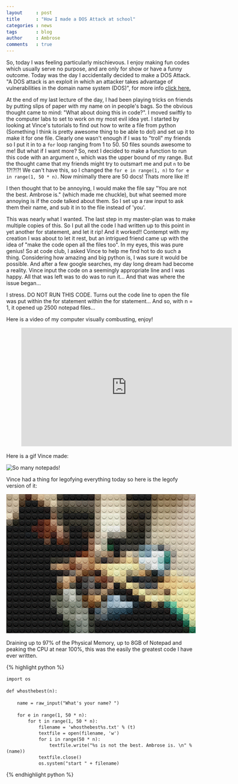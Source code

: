 ```yaml
---
layout     : post
title      : "How I made a DOS Attack at school"
categories : news
tags       : blog
author     : Ambrose
comments   : true
---
```


So, today I was feeling particularly mischievous. I enjoy making fun codes which usually serve no purpose,
and are only for show or have a funny outcome. Today was the day I accidentally decided to make a DOS Attack.
"A DOS attack is an exploit in which an attacker takes advantage of vulnerabilities in the domain name
system (DOS)", for more info [click here.][first]

At the end of my last lecture of the day, I had been playing tricks on friends by putting slips of paper
with my name on in people's bags. So the obvious thought came to mind: "What about doing this in code?".
I moved swiftly to the computer labs to set to work on my most evil idea yet. I started by looking at
Vince's tutorials to find out how to write a file from python (Something I think is pretty awesome thing to
be able to do!) and set up it to make it for one file. Clearly one wasn't enough if I was to "troll"
my friends so I put it in to a `for` loop ranging from 1 to 50. 50 files sounds awesome to me! But what
if I want more? So, next I decided to make a function to run this code with an argument `n`, which was
the upper bound of my range. But the thought came that my friends might try to outsmart me and put `n` to
be 1?!?!?! We can't have this, so I changed the `for e in range(1, n)` to `for e in range(1, 50 * n)`.
Now minimally there are 50 docs! Thats more like it!

I then thought that to be annoying, I would make the file say "You are not the best. Ambrose is." (which made me
chuckle), but what seemed more annoying is if the code talked about them. So I set up a raw input to ask them
their name, and sub it in to the file instead of 'you'.

This was nearly what I wanted. The last step in my master-plan was to make multiple copies of this. So I
put all the code I had written up to this point in yet another for statement, and let it rip! And it worked!!
Contempt with my creation I was about to let it rest, but an intrigued friend came up with the idea of "make
the code open all the files too". In my eyes, this was pure genius! So at code club, I asked Vince to
help me find hot to do such a thing. Considering how amazing and big python is, I was sure it would
be possible. And after a few google searches, my day long dream had become a reality. Vince input the code
on a seemingly appropriate line and I was happy. All that was left was to do was to run it... And that
was where the issue began...

I stress. DO NOT RUN THIS CODE. Turns out the code line to open the file was put within the for
statement within the for statement... And so, with n = 1, it opened up 2500 notepad files...


Here is a video of my computer visually combusting, enjoy!

<div class="video">
    <figure>
        <iframe width="560" height="315" src="https://www.youtube.com/embed/w3TW9G9Fark" frameborder="0" allowfullscreen></iframe>
    </figure>
</div>

Here is a gif Vince made:

![So many notepads!](/res/gifs/8GB-of-Notepad.gif)

Vince had a thing for legofying everything today so here is the legofy version of it:

![Lego!](/res/gifs/8GB-of-Notepad-legofy.gif)

Draining up to 97% of the Physical Memory, up to 8GB of Notepad and peaking the CPU at near 100%, this was the easily
the greatest code I have ever written.


{% highlight python %}

    import os

    def whosthebest(n):

        name = raw_input("What's your name? ")

        for e in range(1, 50 * n):
            for t in range(1, 50 * n):
                filename = 'whosthebest%s.txt' % (t)
                textfile = open(filename, 'w')
                for i in range(50 * n):
                    textfile.write("%s is not the best. Ambrose is. \n" % (name))
                textfile.close()
                os.system("start " + filename)
{% endhighlight python %}




[first]: http://siliconangle.com/blog/2013/08/26/5-notorious-ddos-attacks-in-2013-big-problem-for-the-internet-of-things/
